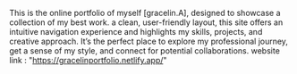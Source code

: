 This is the online portfolio of myself [gracelin.A], designed to showcase a collection of my best work. 
a clean, user-friendly layout, this site offers an intuitive navigation experience and highlights my skills, projects, and creative approach. 
It’s the perfect place to explore my professional journey, get a sense of my style, and connect for potential collaborations.
website link : "https://gracelinportfolio.netlify.app/"

